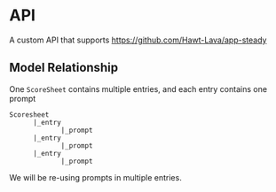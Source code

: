 # API
A custom API that supports https://github.com/Hawt-Lava/app-steady

## Model Relationship

One `ScoreSheet` contains multiple entries, and each entry contains one prompt
```
Scoresheet
      |_entry
             |_prompt
      |_entry
             |_prompt
      |_entry
             |_prompt
```

We will be re-using prompts in multiple entries.
